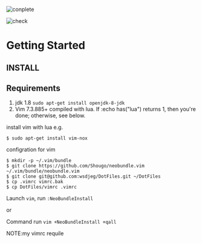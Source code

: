 ![conplete](https://github.com/wsdjeg/DotFiles/blob/master/pic/complete.png)

![check](https://github.com/wsdjeg/DotFiles/blob/master/pic/check.png)

# Getting Started

## INSTALL

## Requirements

1. jdk 1.8  `sudo apt-get install openjdk-8-jdk`
2. Vim 7.3.885+ compiled with lua. If :echo has("lua") returns 1, then you're done; otherwise, see below.

install vim with lua e.g.
```shell
$ sudo apt-get install vim-nox
```

configration for vim

```shell
$ mkdir -p ~/.vim/bundle
$ git clone https://github.com/Shougo/neobundle.vim ~/.vim/bundle/neobundle.vim
$ git clone git@github.com:wsdjeg/DotFiles.git ~/DotFiles
$ cp .vimrc vimrc.bak
$ cp DotFiles/vimrc .vimrc
```
Launch `vim`, run `:NeoBundleInstall`

or

Command run `vim +NeoBundleInstall +qall`

NOTE:my vimrc requile
